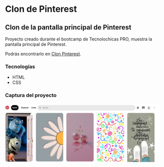 # Clon de Pinterest
## Clon de la pantalla principal de Pinterest

Proyecto creado durante el bootcamp de Tecnolochicas PRO, muestra la pantalla principal de Pinterest. 

Podrás encontrarlo en [Clon Pinterest](https://pinterest-clone-ashy.vercel.app/).

### Tecnologías 

* HTML
* CSS

### Captura del proyecto
![Captura del proyecto](imagenes/CapturaPinterest.PNG)
